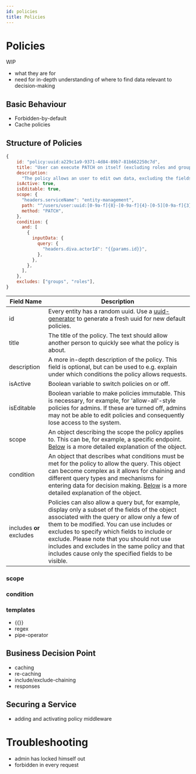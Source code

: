 ```yaml
---
id: policies
title: Policies
---
```


# Policies

WIP
- what they are for
- need for in-depth understanding of where to find data relevant to decision-making

## Basic Behaviour

- Forbidden-by-default
- Cache policies

## Structure of Policies

```js
{
    id: "policy:uuid:a229c1a9-9371-4d84-89b7-81b662250c7d",
    title: "User can execute PATCH on itself (excluding roles and groups)",
    description:
      "The policy allows an user to edit own data, excluding the fields for roles and groups",
    isActive: true,
    isEditable: true,
    scope: {
      "headers.serviceName": "entity-management",
      path: "^/users/user:uuid:[0-9a-f]{8}-[0-9a-f]{4}-[0-5][0-9a-f]{3}-[089ab][0-9a-f]{3}-[0-9a-f]{12}.*",
      method: "PATCH",
    },
    condition: {
      and: [
        {
          inputData: {
            query: {
              "headers.diva.actorId": "{{params.id}}",
            },
          },
        },
      ],
    },
    excludes: ["groups", "roles"],
}
```

| Field Name | Description |
|---|---|
|id|Every entity has a random uuid. Use a [uuid-generator](https://www.uuidgenerator.net/) to generate a fresh uuid for new default policies.|
|title|The title of the policy. The text should allow another person to quickly see what the policy is about.|
|description|A more in-depth description of the policy. This field is optional, but can be used to e.g. explain under which conditions the policy allows requests.|
|isActive|Boolean variable to switch policies on or off.|
|isEditable|Boolean variable to make policies immutable. This is necessary, for example, for 'allow-all'-style policies for admins. If these are turned off, admins may not be able to edit policies and consequently lose access to the system.|
|scope|An object describing the scope the policy applies to. This can be, for example, a specific endpoint. [Below](#scope) is a more detailed explanation of the object.|
|condition|An object that describes what conditions must be met for the policy to allow the query. This object can become complex as it allows for chaining and different query types and mechanisms for entering data for decision making. [Below](#condition) is a more detailed explanation of the object.|
|includes **or** excludes|Policies can also allow a query but, for example, display only a subset of the fields of the object associated with the query or allow only a few of them to be modified. You can use includes or excludes to specify which fields to include or exclude. Please note that you should not use includes and excludes in the same policy and that includes cause only the specified fields to be visible.|

### scope

### condition

### templates
- {{}}
- regex
- pipe-operator

## Business Decision Point
- caching
- re-caching
- include/exclude-chaining
- responses

## Securing a Service
- adding and activating policy middleware

# Troubleshooting
- admin has locked himself out
- forbidden in every request
